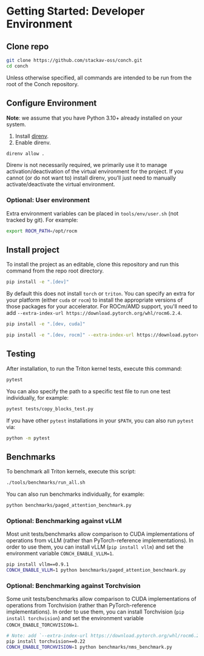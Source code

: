 # Getting Started: Developer Environment

## Clone repo

```bash
git clone https://github.com/stackav-oss/conch.git
cd conch
```

Unless otherwise specified, all commands are intended to be run from the root of the Conch repository.

## Configure Environment

**Note**: we assume that you have Python 3.10+ already installed on your system.

1. Install [direnv](https://direnv.net/).
1. Enable direnv.

```bash
direnv allow .
```

Direnv is not necessarily required, we primarily use it to manage activation/deactivation of the virtual environment for the project.
If you cannot (or do not want to) install direnv, you'll just need to manually activate/deactivate the virtual environment.

### Optional: User environment

Extra environment variables can be placed in `tools/env/user.sh` (not tracked by git).
For example:

```bash
export ROCM_PATH=/opt/rocm
```

## Install project

To install the project as an editable, clone this repository and run this command from the repo root directory.

```bash
pip install -e ".[dev]"
```

By default this does not install `torch` or `triton`.
You can specify an extra for your platform (either `cuda` or `rocm`) to install the appropriate versions of those packages for your accelerator.
For ROCm/AMD support, you'll need to add `--extra-index-url https://download.pytorch.org/whl/rocm6.2.4`.

```bash
pip install -e ".[dev, cuda]"
```

```bash
pip install -e ".[dev, rocm]" --extra-index-url https://download.pytorch.org/whl/rocm6.2.4
```

## Testing

After installation, to run the Triton kernel tests, execute this command:

```bash
pytest
```

You can also specify the path to a specific test file to run one test individually, for example:

```bash
pytest tests/copy_blocks_test.py
```

If you have other `pytest` installations in your `$PATH`, you can also run `pytest` via:

```bash
python -m pytest
```

## Benchmarks

To benchmark all Triton kernels, execute this script:

```bash
./tools/benchmarks/run_all.sh
```

You can also run benchmarks individually, for example:

```bash
python benchmarks/paged_attention_benchmark.py
```

### Optional: Benchmarking against vLLM

Most unit tests/benchmarks allow comparison to CUDA implementations of operations from vLLM (rather than PyTorch-reference implementations).
In order to use them, you can install vLLM (`pip install vllm`) and set the environment variable `CONCH_ENABLE_VLLM=1`.

```bash
pip install vllm==0.9.1
CONCH_ENABLE_VLLM=1 python benchmarks/paged_attention_benchmark.py
```

### Optional: Benchmarking against Torchvision

Some unit tests/benchmarks allow comparison to CUDA implementations of operations from Torchvision (rather than PyTorch-reference implementations).
In order to use them, you can install Torchvision (`pip install torchvision`) and set the environment variable `CONCH_ENABLE_TORCHVISION=1`.

```bash
# Note: add `--extra-index-url https://download.pytorch.org/whl/rocm6.2.4` on ROCm
pip install torchvision==0.22
CONCH_ENABLE_TORCHVISION=1 python benchmarks/nms_benchmark.py
```
